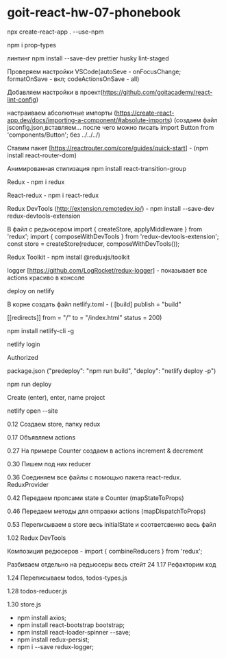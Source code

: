# goit-react-hw-07-phonebook

npx create-react-app . --use-npm

npm i prop-types

линтинг npm install --save-dev prettier husky lint-staged

Проверяем настройки VSCode(autoSeve - onFocusChange; formatOnSave - вкл; codeActionsOnSave - all)

Добавляем настройки в проект(https://github.com/goitacademy/react-lint-config)

настраиваем абсолютные импорты (https://create-react-app.dev/docs/importing-a-component/#absolute-imports) (создаем файл jsconfig.json,вставляем... после чего можно писать import Button from 'components/Button'; без ../../../)

Ставим пакет [https://reactrouter.com/core/guides/quick-start] - (npm install react-router-dom)

Анимированная стилизация npm install react-transition-group

Redux - npm i redux

React-redux - npm i react-redux

Redux DevTools (http://extension.remotedev.io/) - npm install --save-dev redux-devtools-extension

В файл с редьюсером import { createStore, applyMiddleware } from 'redux'; import { composeWithDevTools } from 'redux-devtools-extension'; const store = createStore(reducer, composeWithDevTools());

Redux Toolkit - npm install @reduxjs/toolkit

logger [https://github.com/LogRocket/redux-logger] - показывает все actions красиво в консоле

deploy on netlify

В корне создать файл netlify.toml - ( [build] publish = "build"

[[redirects]] from = "/" to = "/index.html" status = 200)

npm install netlify-cli -g

netlify login

Authorized

package.json ("predeploy": "npm run build", "deploy": "netlify deploy -p")

npm run deploy

Create (enter), enter, name project

netlify open --site

0.12 Coздаем store, папку redux

0.17 Объявляем actions

0.27 На примере Counter создаем в actions increment & decrement

0.30 Пишем под них reducer

0.36 Соединяем все файлы с помощью пакета react-redux. ReduxProvider

0.42 Передаем пропсами state в Counter (mapStateToProps)

0.46 Передаем методы для отправки actions (mapDispatchToProps)

0.53 Переписываем в store весь initialState и соответсвенно весь файл

1.02 Redux DevTools

Композиция редюсеров - import { combineReducers } from 'redux';

Разбиваем отдельно на редьюсеры весь стейт 24 1.17 Рефакторим код

1.24 Переписываем todos, todos-types.js

1.28 todos-reducer.js

1.30 store.js

 - npm install axios;
- npm install react-bootstrap bootstrap;
- npm install react-loader-spinner --save;
- npm install redux-persist;
- npm i --save redux-logger;


